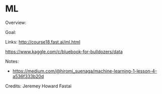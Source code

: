 # ML

Overview:



Goal:


Links:
http://course18.fast.ai/ml.html

https://www.kaggle.com/c/bluebook-for-bulldozers/data


Notes:
- https://medium.com/@hiromi_suenaga/machine-learning-1-lesson-4-a536f333b20d

Credits:
Jeremey Howard
Fastai
